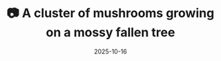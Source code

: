 ---
title: '📷 A cluster of mushrooms growing on a mossy fallen tree'
date: '2025-10-16'
image: 'https://cdn.diblasio.social/static/photos/2025/20251016_110553.jpg'
thumbnail: 'https://cdn.diblasio.social/static/photos/2025/thumbnails/20251016_110553.jpg'
alt_text: "A cluster of mushrooms growing on a mossy fallen tree in Huizen, Netherlands."
tags:
  - "#Photography"
  - "#Netherlands"
  - "#NoordHolland"
  - "#Huizen"
  - "#Mushrooms"
  - "#NaturePhotography"
  - "#MacroPhotography"
  - "#Wildlife"
  - "#Forest"
  - "#ProcessZero"
  - "#ShotOniPhone"
  - "#Halide"
description: ''
created_date: '2025-10-16'
location: "Lage Laarderweg, Tafelberger Heide, Huizen, Noord-Holland, Nederland, 1261 BM, Nederland"
exif_data: "Apple iPhone 15 Pro 9mm f/2.8 (1/40 | f/2.8 | ISO 250)"
draft: false
---